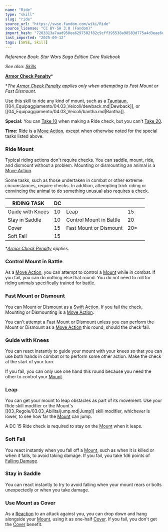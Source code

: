 ```yaml
---
name: "Ride"
type: "skill"
slug: "ride"
source_url: "https://swse.fandom.com/wiki/Ride"
source_license: "CC BY-SA 3.0 (Fandom)"
import_hash: "7203313a7aad950ea6297502f82c9cff395538a98583d775a4d3eae6d2d98d7b"
last_imported: "2025-09-12"
tags: [SWSE, Skill]
---
```

*Reference Book: Star Wars Saga Edition Core Rulebook*

*See also: [Skills](https://swse.fandom.com/wiki/Skills)*

**[Armor Check Penalty](https://swse.fandom.com/wiki/Armor_Check_Penalty)***

**The [Armor Check Penalty](https://swse.fandom.com/wiki/Armor_Check_Penalty) applies only when attempting to Fast Mount or Fast Dismount.*

Use this skill to ride any kind of mount, such as a [Tauntaun](https://swse.fandom.com/wiki/Tauntaun), [[04_Equipaggiamento/04.03_Veicoli/dewback.md|Dewback]], or [[04_Equipaggiamento/04.03_Veicoli/bantha.md|Bantha]].

**Special:** You can [Take 10](https://swse.fandom.com/wiki/Take_10) when making a Ride check, but you can't [Take 20](https://swse.fandom.com/wiki/Take_20).

**Time:** Ride is a [Move Action](https://swse.fandom.com/wiki/Move_Action), except when otherwise noted for the special tasks listed above.

### Ride Mount
Typical riding actions don't require checks. You can saddle, mount, ride, and dismount without a problem. Mounting or dismounting an animal is a [Move Action](https://swse.fandom.com/wiki/Move_Action).

Some tasks, such as those undertaken in combat or other extreme circumstances, require checks. In addition, attempting trick riding or convincing the animal to do something unusual also requires a check.

| RIDING TASK | DC |  |  |  |
| --- | --- | --- | --- | --- |
| Guide with Knees | 10 | Leap | 15 |  |
| Stay in Saddle | 10 | Control Mount in Battle | 20 |  |
| Cover | 15 | Fast Mount or Dismount | 20* |  |
| Soft Fall | 15 |  |  |  |

**[Armor Check Penalty](https://swse.fandom.com/wiki/Armor_Check_Penalty) applies.*

### Control Mount in Battle
As a [Move Action](https://swse.fandom.com/wiki/Move_Action), you can attempt to control a [Mount](https://swse.fandom.com/wiki/Mount) while in combat. If you fail, you can do nothing else that round. You do not need to roll for riding animals specifically trained for battle.

### Fast Mount or Dismount
You can Mount or Dismount as a [Swift Action](https://swse.fandom.com/wiki/Swift_Action). If you fail the check, Mounting or Dismounting is a [Move Action](https://swse.fandom.com/wiki/Move_Action).

You can't attempt a Fast Mount or Dismount unless you can perform the Mount or Dismount as a [Move Action](https://swse.fandom.com/wiki/Move_Action) this round, should the check fail.

### Guide with Knees
You can react instantly to guide your mount with your knees so that you can use both hands in combat or to perform some other action. Make the check at the start of your turn.

If you fail, you can only use one hand this round because you need the other to control your [Mount](https://swse.fandom.com/wiki/Mount).

### Leap
You can get your mount to leap obstacles as part of its movement. Use your Ride skill modifier or the Mount's [[03_Regole/03.03_Abilita/jump.md|Jump]] skill modifier, whichever is lower, to see how far the [Mount](https://swse.fandom.com/wiki/Mount) can jump.

A DC 15 Ride check is required to stay on the [Mount](https://swse.fandom.com/wiki/Mount) when it leaps.

### Soft Fall
You react instantly when you fall off a [Mount](https://swse.fandom.com/wiki/Mount), such as when it is killed or when it falls, to avoid taking damage. If you fail, you take 1d6 points of [Falling Damage](https://swse.fandom.com/wiki/Falling_Damage).

### Stay in Saddle
You can react instantly to try to avoid falling when your mount rears or bolts unexpectedly or when you take damage.

### Use Mount as Cover
As a [Reaction](https://swse.fandom.com/wiki/Reaction) to an attack against you, you can drop down and hang alongside your [Mount](https://swse.fandom.com/wiki/Mount), using it as one-half [Cover](https://swse.fandom.com/wiki/Cover). If you fail, you don't get the [Cover](https://swse.fandom.com/wiki/Cover) benefit.